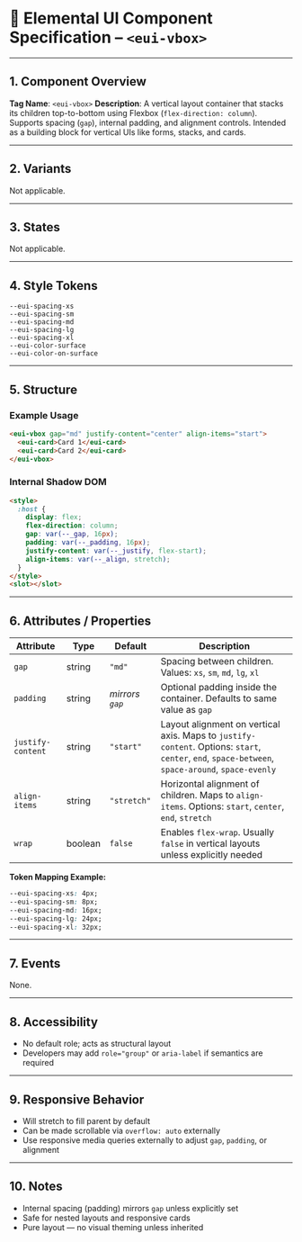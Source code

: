 # 📆 Elemental UI Component Specification – `<eui-vbox>`

---

## 1. Component Overview

**Tag Name**: `<eui-vbox>`
**Description**:
A vertical layout container that stacks its children top-to-bottom using Flexbox (`flex-direction: column`). Supports spacing (`gap`), internal padding, and alignment controls. Intended as a building block for vertical UIs like forms, stacks, and cards.

---

## 2. Variants

Not applicable.

---

## 3. States

Not applicable.

---

## 4. Style Tokens

```
--eui-spacing-xs  
--eui-spacing-sm  
--eui-spacing-md  
--eui-spacing-lg  
--eui-spacing-xl
--eui-color-surface
--eui-color-on-surface
```

---

## 5. Structure

### Example Usage

```html
<eui-vbox gap="md" justify-content="center" align-items="start">
  <eui-card>Card 1</eui-card>
  <eui-card>Card 2</eui-card>
</eui-vbox>
```

### Internal Shadow DOM

```html
<style>
  :host {
    display: flex;
    flex-direction: column;
    gap: var(--_gap, 16px);
    padding: var(--_padding, 16px);
    justify-content: var(--_justify, flex-start);
    align-items: var(--_align, stretch);
  }
</style>
<slot></slot>
```

---

## 6. Attributes / Properties

| Attribute         | Type    | Default         | Description                                                                                                                                      |
| ----------------- | ------- | --------------- | ------------------------------------------------------------------------------------------------------------------------------------------------ |
| `gap`             | string  | `"md"`          | Spacing between children. Values: `xs`, `sm`, `md`, `lg`, `xl`                                                                                   |
| `padding`         | string  | *mirrors `gap`* | Optional padding inside the container. Defaults to same value as `gap`                                                                           |
| `justify-content` | string  | `"start"`       | Layout alignment on vertical axis. Maps to `justify-content`. Options: `start`, `center`, `end`, `space-between`, `space-around`, `space-evenly` |
| `align-items`     | string  | `"stretch"`     | Horizontal alignment of children. Maps to `align-items`. Options: `start`, `center`, `end`, `stretch`                                            |
| `wrap`            | boolean | `false`         | Enables `flex-wrap`. Usually `false` in vertical layouts unless explicitly needed                                                                |

**Token Mapping Example:**

```css
--eui-spacing-xs: 4px;
--eui-spacing-sm: 8px;
--eui-spacing-md: 16px;
--eui-spacing-lg: 24px;
--eui-spacing-xl: 32px;
```

---

## 7. Events

None.

---

## 8. Accessibility

* No default role; acts as structural layout
* Developers may add `role="group"` or `aria-label` if semantics are required

---

## 9. Responsive Behavior

* Will stretch to fill parent by default
* Can be made scrollable via `overflow: auto` externally
* Use responsive media queries externally to adjust `gap`, `padding`, or alignment

---

## 10. Notes

* Internal spacing (padding) mirrors `gap` unless explicitly set
* Safe for nested layouts and responsive cards
* Pure layout — no visual theming unless inherited
